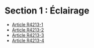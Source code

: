 #  Section 1 : Éclairage

* [Article R4213-1](./LEGIARTI000018532545.md)
* [Article R4213-2](./LEGIARTI000018532543.md)
* [Article R4213-3](./LEGIARTI000018532541.md)
* [Article R4213-4](./LEGIARTI000018532539.md)
